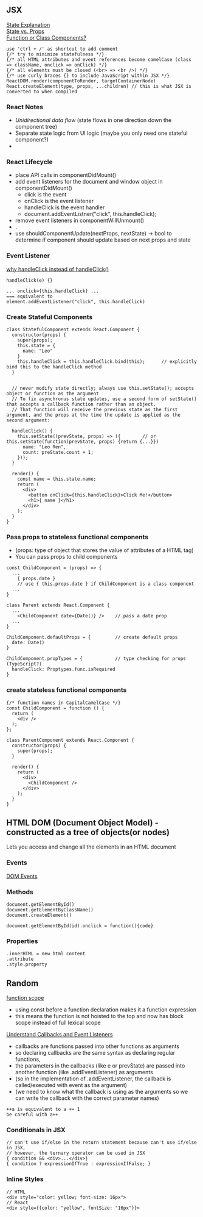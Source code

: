 ## JSX
<a href="https://www.freecodecamp.org/news/what-is-state-in-react-explained-with-examples/">State Explanation</a>
<br />
<a href="https://stackoverflow.com/questions/27991366/what-is-the-difference-between-state-and-props-in-react" target="_blank">State vs. Props</a>
<br />
<a href="https://stackoverflow.com/questions/36097965/when-to-use-es6-class-based-react-components-vs-functional-es6-react-components" target="_blank">
Function or Class Components?</a>
```
use 'ctrl + /' as shortcut to add comment
{/* try to minimize statefulness */}
{/* all HTML attributes and event references become camelCase (class => className, onclick => onClick) */}
{/* all elements must be closed (<br> => <br />) */}
{/* use curly braces {} to include JavaScript within JSX */}
ReactDOM.render(componentToRender, targetContainerNode)
React.createElement(type, props, ...children) // this is what JSX is converted to when compiled
```
### React Notes
- <i>Unidirectional data flow</i> (state flows in one direction down the component tree)
- Separate state logic from UI logic (maybe you only need one stateful component?)
- 

### React Lifecycle
- place API calls in componentDidMount()
- add event listeners for the document and window object in componentDidMount()
  - click is the event
  - onClick is the event listener
  - handleClick is the event handler
  - document.addEventListner("click", this.handleClick);
- remove event listeners in componentWillUnmount()
- .
- use shouldComponentUpdate(nextProps, nextState) -> bool to determine if component should update based on next props and state


### Event Listener
[why handleClick instead of handleClick()](https://stackoverflow.com/questions/64943885/why-does-a-react-jsx-element-event-handler-not-use-parentheses-similar-to-a-html)
```
handleClick(e) {}

... onclick={this.handleClick} ...
=== equivalent to
element.addEventListener("click", this.handleClick)
```

### Create Stateful Components
```
class StatefulComponent extends React.Component {
  constructor(props) {
    super(props);
    this.state = {
      name: "Leo"
    }
    this.handleClick = this.handleClick.bind(this);      // explicitly bind this to the handleClick method
  }

  
  // never modify state directly; always use this.setState(); accepts object or function as the argument
  // To fix asynchronus state updates, use a second form of setState() that accepts a callback function rather than an object.
  // That function will receive the previous state as the first argument, and the props at the time the update is applied as the second argument:

  handleClick() {
    this.setState((prevState, props) => ({        // or this.setState(function(prevState, props) {return {...}})
      name: "Leo Ren",
      count: preState.count + 1;
    }));
  }
  
  render() {
    const name = this.state.name;
    return (
      <div>
        <button onClick={this.handleClick}>Click Me!</button>
        <h1>{ name }</h1>
      </div>
    );
  }
}
```

### Pass props to stateless functional components 
- (props: type of object that stores the value of attributes of a HTML tag)
- You can pass props to child components
```
const ChildComponent = (props) => {
  ...
    { props.date }
    // use { this.props.date } if ChildComponent is a class component
  ...
}

class Parent extends React.Component {
  ...
    <ChildComponent date={Date()} />    // pass a date prop
  ...
}

ChildComponent.defaultProps = {         // create default props
  date: Date()
}

ChildComponent.propTypes = {            // type checking for props (TypeScript?)
  handleClick: Proptypes.func.isRequired
}
```

### create stateless functional components
```
{/* function names in CapitalCamelCase */}
const ChildComponent = function () {
  return (
    <div />
  );
};

class ParentComponent extends React.Component {
  constructor(props) {
    super(props);
  }

  render() {
    return (
      <div>
        <ChildComponent />
      </div>
    );
  }
}
```


## HTML DOM (Document Object Model) - constructed as a tree of objects(or nodes)
Lets you access and change all the elements in an HTML document

### Events
[DOM Events](https://www.w3schools.com/jsref/dom_obj_event.asp)

### Methods
```
document.getElementById()
document.getElementByClassName()
document.createElement()

document.getElementById(id).onclick = function(){code}
```
### Properties
```
.innerHTML = new html content
.attribute
.style.property
```


## Random
[function scope](https://stackoverflow.com/questions/33040703/proper-use-of-const-for-defining-functions)
- using const before a function declaration makes it a function expression
- this means the function is not hoisted to the top and now has block scope instead of full lexical scope
  
[Understand Callbacks and Event Listeners](https://dev.to/i3uckwheat/understanding-callbacks-2o9e)
- callbacks are functions passed into other functions as arguments
- so declaring callbacks are the same syntax as declaring regular functions,
- the parameters in the callbacks (like e or prevState) are passed into another function (like .addEventListener) as arguments
- (so in the implementation of .addEventListener, the callback is called/executed with event as the argument)
- (we need to know what the callback is using as the arguments so we can write the callback with the correct parameter names)
```
++a is equivalent to a += 1
be careful with a++
```

### Conditionals in JSX
```
// can't use if/else in the return statement because can't use if/else in JSX,
// however, the ternary operator can be used in JSX
{ condition && <div>...</div>}
{ condition ? expressionIfTrue : expressionIfFalse; }

```

### Inline Styles
```
// HTML
<div style="color: yellow; font-size: 16px">
// React
<div style={{color: "yellow", fontSize: "16px"}}>
```


